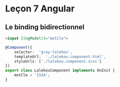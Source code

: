 # Leçon 7 Angular

## Le binding bidirectionnel

``` html
<input [(ngModel)]="motCle">
```

``` typescript
@Component({
	selector:  'gray-lalekou',
	templateUrl:  './lalekou.component.html',
	styleUrls: ['./lalekou.component.scss']
})
export class LalekouComponent implements OnInit {
	motCle = 'ISSA';
}
```
